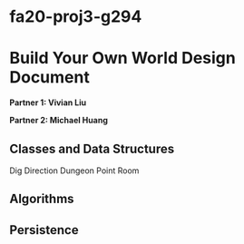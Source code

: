 # fa20-proj3-g294

# Build Your Own World Design Document

**Partner 1: Vivian Liu**

**Partner 2: Michael Huang**

## Classes and Data Structures
Dig
Direction
Dungeon
Point
Room

## Algorithms

## Persistence
